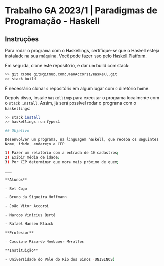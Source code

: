 # Trabalho GA 2023/1 | Paradigmas de Programação - Haskell

## Instruções

Para rodar o programa com o Haskellings, certifique-se que o Haskell esteja instalado na sua máquina. Você pode fazer isso pelo [Haskell Platform](https://haskell.org/platform).

Em seguida, clone este repositório, e dar um build com stack:

```bash
>> git clone git@github.com:JoaoAccorsi/Haskell.git
>> stack build
```
É necessário clonar o repositório em algum lugar com o diretório home.

Depois disso, instale `haskellings` para executar o programa localmente com o `stack install`. Assim, já será possível rodar o programa com o `haskellings`:

```bash
>> stack install
>> haskellings run Types1

## Objetivo

Desenvolver um programa, na linguagem haskell, que receba os seguintes dados:
Nome, idade, endereço e CEP

1) Fazer um relatório com a entrada de 10 cadastros;
2) Exibir média de idade;
3) Por CEP determinar que mora mais próximo de quem;

___

**Alunos**

- Bel Cogo

- Bruno da Siqueira Hoffmann

- João Vítor Accorsi

- Marcos Vinicius Berté

- Rafael Hansen Klauck

**Professor**

- Cassiano Ricardo Neubauer Moralles

**Instituição**

- Universidade do Vale do Rio dos Sinos (UNISINOS)
